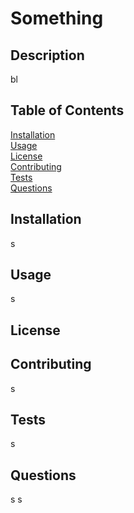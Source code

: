 
  # Something

  
  ## Description
   bl

  ## Table of Contents
  [Installation](#Installation)<br>
  [Usage](#Usage)<br>
  [License](#License)<br>
  [Contributing](#Contributing)<br>
  [Tests](#Tests)<br>
  [Questions](#Questions)



  ## Installation
  s

  ## Usage
  s

  ## License

  ## Contributing
  s

  ## Tests
  s

  ## Questions
  s
  s




